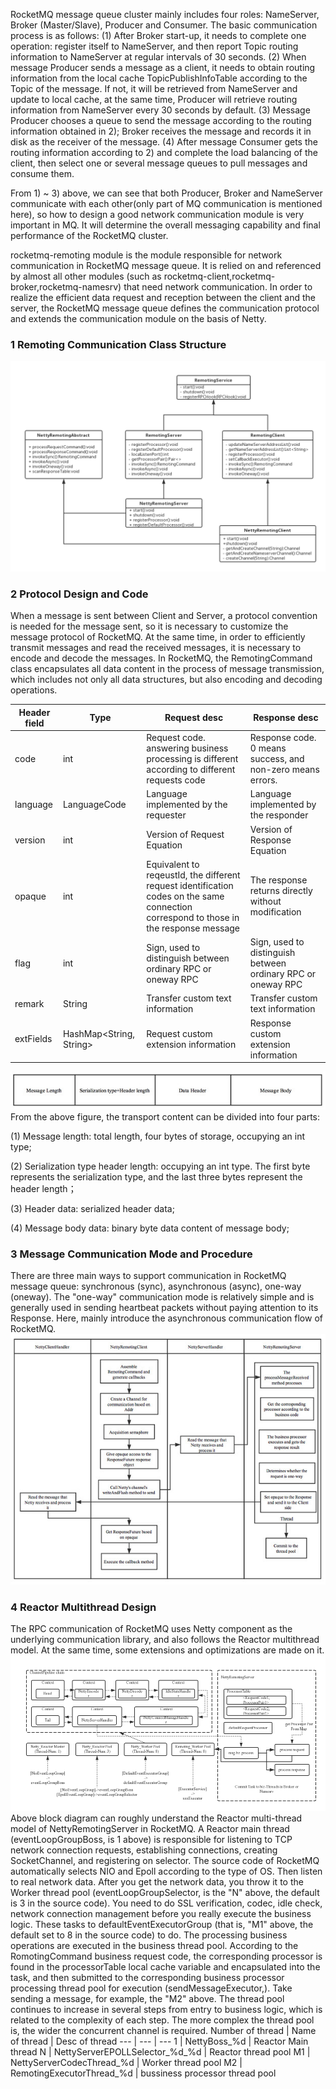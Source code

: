 
RocketMQ message queue cluster mainly includes four roles: NameServer, Broker (Master/Slave), Producer and Consumer. The basic communication process is as follows:
(1) After Broker start-up, it needs to complete one operation: register itself to NameServer, and then report Topic routing information to NameServer at regular intervals of 30 seconds.
(2) When message Producer sends a message as a client, it needs to obtain routing information from the local cache TopicPublishInfoTable according to the Topic of the message. If not, it will be retrieved from NameServer and update to local cache, at the same time, Producer will retrieve routing information from NameServer every 30 seconds by default.
(3) Message Producer chooses a queue to send the message according to the routing information obtained in 2); Broker receives the message and records it in disk as the receiver of the message.
(4) After message Consumer gets the routing information according to 2) and complete the load balancing of the client, then select one or several message queues to pull messages and consume them.

From 1) ~ 3) above, we can see that both Producer, Broker and NameServer communicate with each other(only part of MQ communication is mentioned here), so how to design a good network communication module is very important in MQ. It will determine the overall messaging capability and final performance of the RocketMQ cluster.

rocketmq-remoting module is the module responsible for network communication in RocketMQ message queue. It is relied on and referenced by almost all other modules (such as rocketmq-client,rocketmq-broker,rocketmq-namesrv) that need network communication. In order to realize the efficient data request and reception between the client and the server, the RocketMQ message queue defines the communication protocol and extends the communication module on the basis of Netty.

### 1 Remoting Communication Class Structure
![](https://github.com/apache/rocketmq/raw/develop/docs/cn/image/rocketmq_design_3.png)
### 2 Protocol Design and Code
When a message is sent between Client and Server, a protocol convention is needed for the message sent, so it is necessary to customize the message protocol of RocketMQ. At the same time, in order to efficiently transmit messages and read the received messages, it is necessary to encode and decode the messages. In RocketMQ, the RemotingCommand class encapsulates all data content in the process of message transmission, which includes not only all data structures, but also encoding and decoding operations.

Header field | Type | Request desc | Response desc
--- | --- | --- | --- |
code |int | Request  code. answering business processing is different according to different requests code | Response code. 0 means success, and non-zero means errors.
language | LanguageCode | Language implemented by the requester | Language implemented by the responder
version | int | Version of Request Equation | Version of Response Equation
opaque | int |Equivalent to reqeustId, the different request identification codes on the same connection correspond to those in the response message| The response returns directly without modification
flag | int | Sign, used to distinguish between ordinary RPC or oneway RPC | Sign, used to distinguish between ordinary RPC or oneway RPC
remark | String | Transfer custom text information | Transfer custom text information 
extFields | HashMap<String, String> | Request custom extension information| Response custom extension information
![](https://github.com/apache/rocketmq/raw/develop/docs/cn/image/rocketmq_design_4.png)
From the above figure, the transport content can be divided into four parts: 

 (1) Message length: total length, four bytes of storage, occupying an int type; 
 
(2) Serialization type header length: occupying an int type. The first byte represents the serialization type, and the last three bytes represent the header length；

(3) Header data: serialized header data;

(4) Message body data: binary byte data content of message body;
### 3 Message Communication Mode and Procedure
There are three main ways to support communication in RocketMQ message queue: synchronous (sync), asynchronous (async), one-way (oneway). The "one-way" communication mode is relatively simple and is generally used in sending heartbeat packets without paying attention to its Response. Here, mainly introduce the asynchronous communication flow of RocketMQ.
![](https://github.com/apache/rocketmq/raw/develop/docs/cn/image/rocketmq_design_5.png)
### 4 Reactor Multithread Design
The RPC communication of RocketMQ uses Netty component as the underlying communication library, and also follows the Reactor multithread model. At the same time, some extensions and optimizations are made on it.
![](https://github.com/apache/rocketmq/raw/develop/docs/cn/image/rocketmq_design_6.png)
Above block diagram can roughly understand the Reactor multi-thread model of NettyRemotingServer in RocketMQ. A Reactor main thread (eventLoopGroupBoss, is 1 above) is responsible for listening to TCP network connection requests, establishing connections, creating SocketChannel, and registering on selector. The source code of RocketMQ automatically selects NIO and Epoll according to the type of OS. Then listen to real network data. After you get the network data, you throw it to the Worker thread pool (eventLoopGroupSelector, is the "N" above, the default is 3 in the source code). You need to do SSL verification, codec, idle check, network connection management before you really execute the business logic. These tasks to defaultEventExecutorGroup (that is, "M1" above, the default set to 8 in the source code) to do. The processing business operations are executed in the business thread pool. According to the RomotingCommand business request code, the corresponding processor is found in the processorTable local cache variable and encapsulated into the task, and then submitted to the corresponding business processor processing thread pool for execution (sendMessageExecutor,). Take sending a message, for example, the "M2" above. The thread pool continues to increase in several steps from entry to business logic, which is related to the complexity of each step. The more complex the thread pool is, the wider the concurrent channel is required.
Number of thread | Name of thread | Desc of thread
 --- | --- | --- 
1 | NettyBoss_%d | Reactor Main thread
N | NettyServerEPOLLSelector_%d_%d | Reactor thread pool
M1 | NettyServerCodecThread_%d | Worker thread pool
M2 | RemotingExecutorThread_%d | bussiness processor thread pool


